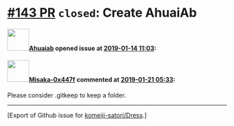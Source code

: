 # [\#143 PR](https://github.com/komeiji-satori/Dress/pull/143) `closed`: Create AhuaiAb

#### <img src="https://avatars.githubusercontent.com/u/37207277?u=eeb1bab7e847044cf08dcbad0142a42ab29677b8&v=4" width="50">[Ahuaiab](https://github.com/Ahuaiab) opened issue at [2019-01-14 11:03](https://github.com/komeiji-satori/Dress/pull/143):



#### <img src="https://avatars.githubusercontent.com/u/15797507?u=8f0af037965104b85573c521a9cfa5dbbbcad9bc&v=4" width="50">[Misaka-0x447f](https://github.com/Misaka-0x447f) commented at [2019-01-21 05:33](https://github.com/komeiji-satori/Dress/pull/143#issuecomment-455953196):

Please consider .gitkeep to keep a folder.


-------------------------------------------------------------------------------



[Export of Github issue for [komeiji-satori/Dress](https://github.com/komeiji-satori/Dress).]
